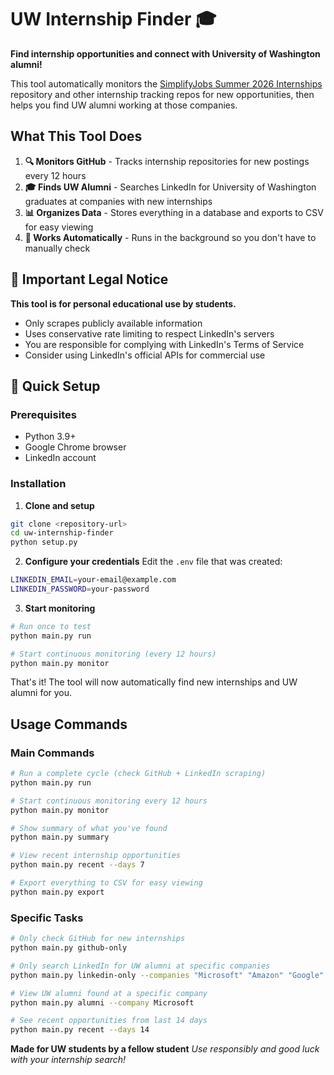 # UW Internship Finder 🎓

**Find internship opportunities and connect with University of Washington alumni!**

This tool automatically monitors the [SimplifyJobs Summer 2026 Internships](https://github.com/SimplifyJobs/Summer2026-Internships.git) repository and other internship tracking repos for new opportunities, then helps you find UW alumni working at those companies.

##  What This Tool Does


1. **🔍 Monitors GitHub** - Tracks internship repositories for new postings every 12 hours
2. **🎓 Finds UW Alumni** - Searches LinkedIn for University of Washington graduates at companies with new internships
3. **📊 Organizes Data** - Stores everything in a database and exports to CSV for easy viewing
4. **🤖 Works Automatically** - Runs in the background so you don't have to manually check

## 🚨 Important Legal Notice

**This tool is for personal educational use by students.** 
- Only scrapes publicly available information
- Uses conservative rate limiting to respect LinkedIn's servers
- You are responsible for complying with LinkedIn's Terms of Service
- Consider using LinkedIn's official APIs for commercial use

## 🚀 Quick Setup

### Prerequisites
- Python 3.9+
- Google Chrome browser
- LinkedIn account

### Installation

1. **Clone and setup**
```bash
git clone <repository-url>
cd uw-internship-finder
python setup.py
```

2. **Configure your credentials**
Edit the `.env` file that was created:
```bash
LINKEDIN_EMAIL=your-email@example.com
LINKEDIN_PASSWORD=your-password
```

3. **Start monitoring**
```bash
# Run once to test
python main.py run

# Start continuous monitoring (every 12 hours)
python main.py monitor
```

That's it! The tool will now automatically find new internships and UW alumni for you.

## Usage Commands

### Main Commands

```bash
# Run a complete cycle (check GitHub + LinkedIn scraping)
python main.py run

# Start continuous monitoring every 12 hours
python main.py monitor

# Show summary of what you've found
python main.py summary

# View recent internship opportunities
python main.py recent --days 7

# Export everything to CSV for easy viewing
python main.py export
```

### Specific Tasks

```bash
# Only check GitHub for new internships
python main.py github-only

# Only search LinkedIn for UW alumni at specific companies
python main.py linkedin-only --companies "Microsoft" "Amazon" "Google"

# View UW alumni found at a specific company
python main.py alumni --company Microsoft

# See recent opportunities from last 14 days
python main.py recent --days 14
```






**Made for UW students by a fellow student** 
*Use responsibly and good luck with your internship search!* 
